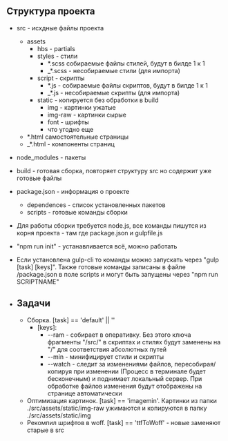 ## Структура проекта
-  src - исхдные файлы проекта
   -  assets
      - hbs - partials
      -  styles - стили
         -  *.scss собираемые файлы стилей, будут в билде 1 к 1
         -  _*.scss - несобираемые стили (для импорта)
      - script - скрипты
         -  *.js - собираемые файлы скриптов, будут в билде 1 к 1
         -  _*.js - несобираемые скрипты (для импорта)
      -  static - копируется без обработки в build
         -  img - картинки ужатые
         -  img-raw - картинки сырые
         -  font - шрифты
         -  что угодно еще
   - *.html самостоятельные страницы
   - _*.html - компоненты страниц
-  node_modules - пакеты
-  build - готовая сборка, повторяет структуру src но содержит уже готовые файлы
-  package.json - информация о проекте
   - dependences - список установленных пакетов
   - scripts - готовые команды сборки

- Для работы сборки требуется node.js, все команды пишутся из корня проекта - там где package.json и gulpfile.js
- "npm run init" - устанавливается всё, можно работать
- Если установлена gulp-cli то команды можно запускать через "gulp [task] [keys]". Также готовые команды записаны в файле /package.json в поле scripts и могут быть запущены через "npm run SCRIPTNAME"

- ## Задачи
   - Сборка. [task] == 'default' || ''
      - [keys]:
         - --ram - собирает в оперативку. Без этого ключа фрагменты "/src/" в скриптах и стилях будут заменены на "/" для соответствия абсолютных путей
         - --min - минифицирует стили и скрипты
         - --watch - следит за изменениями файлов, пересобирая/копируя при изменении (Процесс в терминале будет бесконечным) и поднимает локальный сервер. При обработке файлов изменения будут отображены на странице автоматически
   - Оптимизация картинок. [task] == 'imagemin'. Картинки из папки ./src/assets/static/img-raw ужимаются и копируются в папку ./src/assets/static/img
   - Рекомпил шрифтов в woff. [task] == 'ttfToWoff' - новые заменяют старые в src
